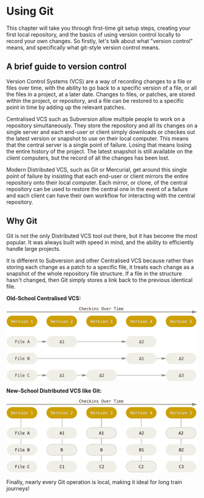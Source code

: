 # Using Git

This chapter will take you through first-time git setup steps, creating your first local repository, and the basics of using version control locally to record your own changes. So firstly, let's talk about what "version control" means, and specifically what git-style version control means.

## A brief guide to version control

Version Control Systems (VCS) are a way of recording changes to a file or files over time, with the ability to go back to a specific version of a file, or all the files in a project, at a later date. Changes to files, or patches, are stored within the project, or repository, and a file can be restored to a specific point in time by adding up the relevant patches.

Centralised VCS such as Subversion allow multiple people to work on a repository simultaneously. They store the repository and all its changes on a single server and each end-user or client simply downloads or checkes out the latest version or snapshot to use on their local computer. This means that the central server is a single point of failure. Losing that means losing the entire history of the project. The latest snapshot is still available on the client computers, but the record of all the changes has been lost.

Modern Distributed VCS, such as Git or Mercurial, get around this single point of failure by insisting that each end-user or client mirrors the entire repository onto their local computer. Each mirror, or clone, of the central repository can be used to restore the central one in the event of a failure and each client can have their own workflow for interacting with the central repository.

## Why Git

Git is not the only Distributed VCS tool out there, but it has become the most popular. It was always built with speed in mind, and the ability to efficiently handle large projects.

It is different to Subversion and other Centralised VCS because rather than storing each change as a patch to a specific file, it treats each change as a snapshot of the whole repository file structure. If a file in the structure hasn't changed, then Git simply stores a link back to the previous identical file.

**Old-School Centralised VCS:**

![Oldschool VCS](../images/oldschool_vcs.png "Images used under CC BY 3.0 from https://github.com/git/git-scm.com")

**New-School Distributed VCS like Git:**

![Oldschool VCS](../images/newschool_vcs.png "Images used under CC BY 3.0 from https://github.com/git/git-scm.com")

Finally, nearly every Git operation is local, making it ideal for long train journeys!
